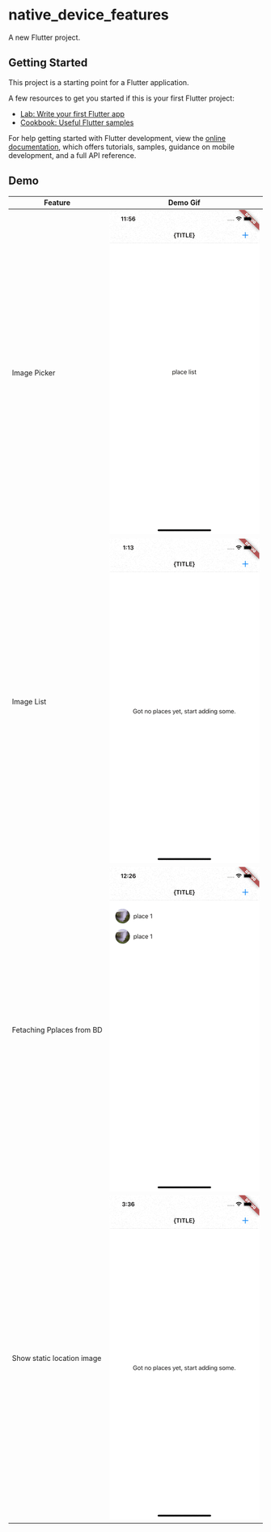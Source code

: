 # native_device_features

A new Flutter project.

## Getting Started

This project is a starting point for a Flutter application.

A few resources to get you started if this is your first Flutter project:

- [Lab: Write your first Flutter app](https://docs.flutter.dev/get-started/codelab)
- [Cookbook: Useful Flutter samples](https://docs.flutter.dev/cookbook)

For help getting started with Flutter development, view the
[online documentation](https://docs.flutter.dev/), which offers tutorials,
samples, guidance on mobile development, and a full API reference.


## Demo

| Feature | Demo Gif |
| --- | ----------- |
| Image Picker | ![Alt Text](image-picker.gif) |
| Image List | ![Alt Text](list-image.gif) |
| Fetaching Pplaces from BD | ![Alt Text](fetch-place-db.gif) |
| Show static location image | ![Alt Text](static-image.gif) |
